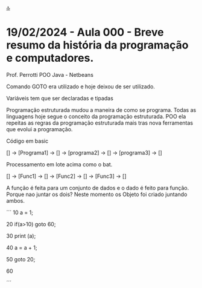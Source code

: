 [🔝](../README.md)
# 19/02/2024 - Aula 000 - Breve resumo da história da programação e computadores.

Prof. Perrotti
POO
Java - Netbeans

Comando GOTO era utilizado e hoje deixou de ser utilizado.

Variáveis tem que ser declaradas e tipadas

Programação estruturada mudou a maneira de como se programa. Todas as linguagens hoje segue o conceito da programação estruturada. POO ela repeitas as regras da programação estruturada mais tras nova ferramentas que evolui a programação.

Código em basic

[] -> [Programa1] -> [] -> [programa2] -> [] -> [programa3] -> []

Processamento em lote acima como o bat.

[] -> [Func1] -> [] -> [Func2] -> [] -> [Func3] -> []

A função é feita para um conjunto de dados e o dado é feito para função. Porque nao juntar os dois? Neste momento os Objeto foi criado juntando ambos.

´´´
10    a = 1;

20    if(a>10) goto 60;

30    print (a);

40    a = a + 1;

50    goto 20;

60

´´´
